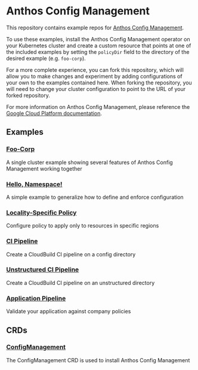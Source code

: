 # Anthos Config Management

This repository contains example repos for [Anthos Config Management][1].

To use these examples, install the Anthos Config Management operator on your
Kubernetes cluster and create a custom resource that points at one of the
included examples by setting the `policyDir` field to the directory of the
desired example (e.g. `foo-corp`).

For a more complete experience, you can fork this repository, which will allow
you to make changes and experiment by adding configurations of your own to the
examples contained here. When forking the repository, you will need to change
your cluster configuration to point to the URL of your forked repository.

For more information on Anthos Config Management, please reference the
[Google Cloud Platform documentation][2].

## Examples

### [Foo-Corp](foo-corp/)

A single cluster example showing several features of Anthos Config Management
working together

### [Hello, Namespace!](hello-namespace/)

A simple example to generalize how to define and enforce configuration

### [Locality-Specific Policy](locality-specific-policy/)

Configure policy to apply only to resources in specific regions

### [CI Pipeline](ci-pipeline/)

Create a CloudBuild CI pipeline on a config directory

### [Unstructured CI Pipeline](ci-pipeline-unstructured/)

Create a CloudBuild CI pipeline on an unstructured directory

### [Application Pipeline](ci-app/)

Validate your application against company policies

## CRDs

### [ConfigManagement](crds/)

The ConfigManagement CRD is used to install Anthos Config Management

[1]: https://cloud.google.com/anthos-config-management/
[2]: https://cloud.google.com/anthos-config-management/docs/overview/
